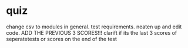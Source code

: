 # quiz
change csv to modules in general.
test requirements.
neaten up and edit code.
ADD THE PREVIOUS 3 SCORES!!!
clarift if its the last 3 scores of seperatetests or scores on the end of the test
